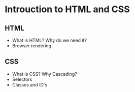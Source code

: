 Introuction to HTML and CSS
============================

HTML
----

- What is HTML? Why do we need it?
- Browser rendering

CSS
---

- What is CSS? Why Cascading?
- Selectors
- Classes and ID's